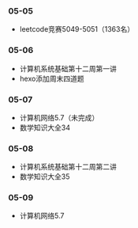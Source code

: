 ### 05-05
* leetcode竞赛5049-5051（1363名）
### 05-06
* 计算机系统基础第十二周第一讲
* hexo添加周末四道题
### 05-07
* 计算机网络5.7（未完成）
* 数学知识大全34
### 05-08
* 计算机系统基础第十二周第二讲
* 数学知识大全35
### 05-09
* 计算机网络5.7